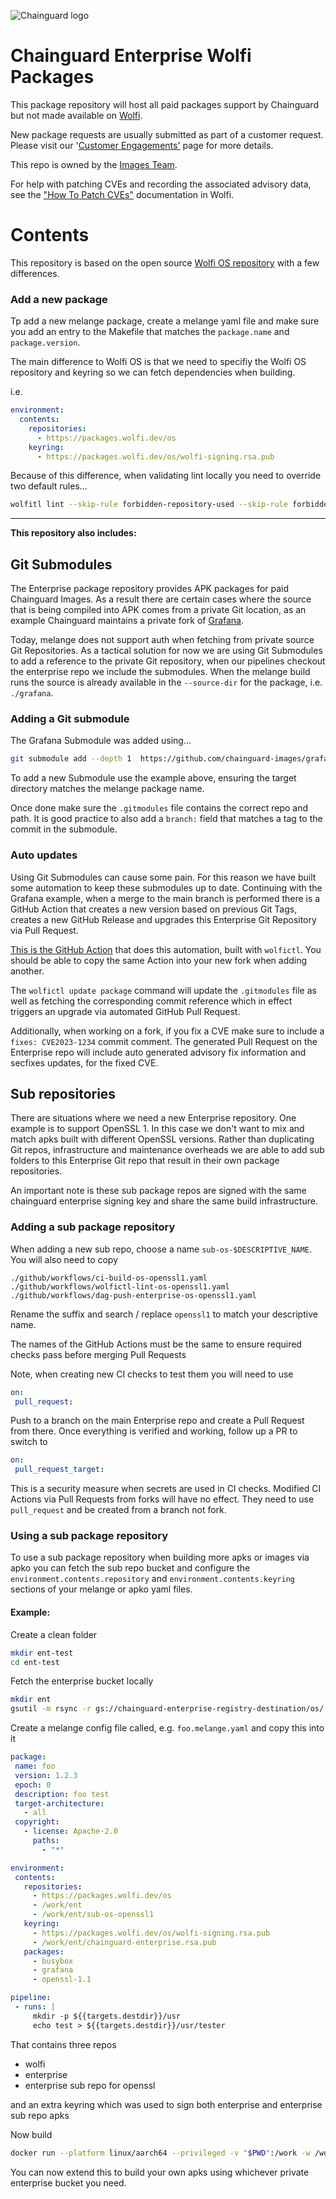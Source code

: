 ![Chainguard logo](https://avatars.githubusercontent.com/u/87436699?s=200&v=4)

# Chainguard Enterprise Wolfi Packages

This package repository will host all paid packages support by Chainguard but not made available
on [Wolfi](https://wolfi.dev/os).

New package requests are usually submitted as part of a customer request. Please visit
our '[Customer Engagements'](https://wiki.inky.wtf/docs/teams/engineering/images/customer-engagements/) page for more
details.

This repo is owned by the [Images Team](https://wiki.inky.wtf/docs/teams/engineering/images/chainguard-images/).

For help with patching CVEs and recording the associated advisory data, see the ["How To Patch CVEs"](https://github.com/wolfi-dev/os/blob/main/HOW_TO_PATCH_CVES.md) documentation in Wolfi.

# Contents

This repository is based on the open source [Wolfi OS repository](https://github.com/wolfi-dev/os) with a few differences.

### Add a new package

Tp add a new melange package, create a melange yaml file and make sure you add an entry to the Makefile that matches the `package.name` and `package.version`.

The main difference to Wolfi OS is that we need to specifiy the Wolfi OS repository and keyring so we can fetch dependencies when building.

i.e.

```yaml
environment:
  contents:
    repositories:
      - https://packages.wolfi.dev/os
    keyring:
      - https://packages.wolfi.dev/os/wolfi-signing.rsa.pub
```

Because of this difference, when validating lint locally you need to override two default rules...

```sh
wolfitl lint --skip-rule forbidden-repository-used --skip-rule forbidden-keyring-used
```
---

__This repository also includes:__

## Git Submodules

The Enterprise package repository provides APK packages for paid Chainguard Images.  As a result there are certain cases where the source that is being compiled into APK comes from a private Git location, as an example Chainguard maintains a private fork of [Grafana](https://github.com/chainguard-images/grafana/).

Today, melange does not support auth when fetching from private source Git Repositories.  As a tactical solution for now we are using Git Submodules to add a reference to the private Git repository, when our pipelines checkout the enterprise repo we include the submodules.  When the melange build runs the source is already available in the `--source-dir` for the package, i.e. `./grafana`.

### Adding a Git submodule

The Grafana Submodule was added using...

```sh
git submodule add --depth 1  https://github.com/chainguard-images/grafana.git grafana
```

To add a new Submodule use the example above, ensuring the target directory matches the melange package name.

Once done make sure the `.gitmodules` file contains the correct repo and path.  It is good practice to also add a `branch:` field that matches a tag to the commit in the submodule.

### Auto updates

Using Git Submodules can cause some pain.  For this reason we have built some automation to keep these submodules up to date.  Continuing with the Grafana example, when a merge to the main branch is performed there is a GitHub Action that creates a new version based on previous Git Tags, creates a new GitHub Release and upgrades this Enterprise Git Repository via Pull Request.

[This is the GitHub Action](https://github.com/chainguard-images/grafana/blob/2679925fb0a0a27e6ff4aef94fd011955f3e969c/.github/workflows/cg-release.yaml#L25-L44) that does this automation, built with `wolfictl`.  You should be able to copy the same Action into your new fork when adding another.

The `wolfictl update package` command will update the `.gitmodules` file as well as fetching the corresponding commit reference which in effect triggers an upgrade via automated GitHub Pull Request.

Additionally, when working on a fork, if you fix a CVE make sure to include a `fixes: CVE2023-1234` commit comment.  The generated Pull Request on the Enterprise repo will include auto generated advisory fix information and secfixes updates, for the fixed CVE.

## Sub repositories

There are situations where we need a new Enterprise repository.  One example is to support OpenSSL 1.  In this case we don't want to mix and match apks built with different OpenSSL versions.  Rather than duplicating Git repos, infrastructure and maintenance overheads we are able to add sub folders to this Enterprise Git repo that result in their own package repositories.

An important note is these sub package repos are signed with the same chainguard enterprise signing key and share the same build infrastructure.

### Adding a sub package repository

When adding a new sub repo, choose a name `sub-os-$DESCRIPTIVE_NAME`.  You will also need to copy

```
./github/workflows/ci-build-os-openssl1.yaml
./github/workflows/wolfictl-lint-os-openssl1.yaml
./github/workflows/dag-push-enterprise-os-openssl1.yaml
```

Rename the suffix and search / replace `openssl1` to match your descriptive name.

The names of the GitHub Actions must be the same to ensure required checks pass before merging Pull Requests

Note, when creating new CI checks to test them you will need to use

```yaml
on:
 pull_request:
```

Push to a branch on the main Enterprise repo and create a Pull Request from there.  Once everything is verified and working, follow up a PR to switch to

```yaml
on:
 pull_request_target:
```

This is a security measure when secrets are used in CI checks.  Modified CI Actions via Pull Requests from forks will have no effect.  They need to use `pull_request` and be created from a branch not fork.

### Using a sub package repository

To use a sub package repository when building more apks or images via apko you can fetch the sub repo bucket and configure the `environment.contents.repository` and `environment.contents.keyring` sections of your melange or apko yaml files.

#### Example:

Create a clean folder

```sh
mkdir ent-test
cd ent-test
```

Fetch the enterprise bucket locally
```sh
mkdir ent
gsutil -m rsync -r gs://chainguard-enterprise-registry-destination/os/ "./ent/"
```

Create a melange config file called, e.g. `foo.melange.yaml`  and copy this into it

```yaml
package:
 name: foo
 version: 1.2.3
 epoch: 0
 description: foo test
 target-architecture:
   - all
 copyright:
   - license: Apache-2.0
     paths:
       - "*"

environment:
 contents:
   repositories:
     - https://packages.wolfi.dev/os
     - /work/ent
     - /work/ent/sub-os-openssl1
   keyring:
     - https://packages.wolfi.dev/os/wolfi-signing.rsa.pub
     - /work/ent/chainguard-enterprise.rsa.pub
   packages:
     - busybox
     - grafana
     - openssl-1.1

pipeline:
 - runs: |
     mkdir -p ${{targets.destdir}}/usr
     echo test > ${{targets.destdir}}/usr/tester
```

That contains three repos
- wolfi
- enterprise
- enterprise sub repo for openssl

and an extra keyring which was used to sign both enterprise and enterprise sub repo apks

Now build

```sh
docker run --platform linux/aarch64 --privileged -v "$PWD":/work -w /work cgr.dev/chainguard/melange build foo.melange.yaml --arch aarch64
```

You can now extend this to build your own apks using whichever private enterprise bucket you need.
